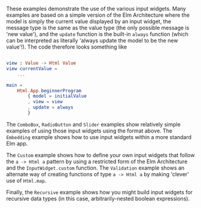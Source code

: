 These examples demonstrate the use of the various input widgets. Many examples
are based on a simple version of the Elm Architecture where the model is simply
the current value displayed by an input widget, the message type is the same as
the value type (the only possible message is 'new value'), and the `update`
function is the built-in `always` function (which can be interpreted as
literally 'always update the model to be the new value'!). The code therefore
looks something like

```elm

view : Value -> Html Value
view currentValue =
    ...

main =
    Html.App.beginnerProgram
        { model = initialValue
        , view = view
        , update = always
        }
```

The `ComboBox`, `RadioButton` and `Slider` examples show relatively simple
examples of using those input widgets using the format above. The `Embedding`
example shows how to use input widgets within a more standard Elm app.

The `Custom` example shows how to define your own input widgets that follow the
`a -> Html a` pattern by using a restricted form of the Elm Architecture and the
`InputWidget.custom` function. The `Validation` example shows an alternate way
of creating functions of type `a -> Html a` by making 'clever' use of
`Html.map`.

Finally, the `Recursive` example shows how you might build input widgets for
recursive data types (in this case, arbitrarily-nested boolean expressions).
